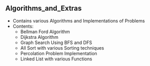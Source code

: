 ## Algorithms_and_Extras

- Contains various Algorithms and Implementations of Problems
- Contents:
  - Bellman Ford Algorithm 
  - Dijkstra Algorithm
  - Graph Search Using BFS and DFS
  - All Sort with various Sorting techniques
  - Percolation Problem Implementation
  - Linked List with various Functions
